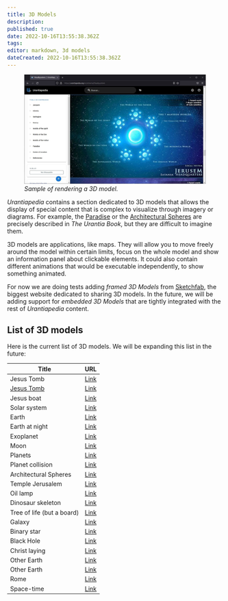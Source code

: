 ```yaml
---
title: 3D Models
description:
published: true
date: 2022-10-16T13:55:38.362Z
tags:
editor: markdown, 3d models
dateCreated: 2022-10-16T13:55:38.362Z
---
```


<figure id="Sample_fig_5" class="image urantiapedia">
<img src="/image/sample_page_3d.jpg">
<figcaption><em> Sample of rendering a 3D model.</em></figcaption>
</figure>

_Urantiapedia_ contains a section dedicated to 3D models that allows the display of special content that is complex to visualize through imagery or diagrams. For example, the [Paradise](/en/topic/Paradise) or the [Architectural Spheres](/en/topic/architectural_spheres) are precisely described in _The Urantia Book_, but they are difficult to imagine them.

3D models are applications, like maps. They will allow you to move freely around the model within certain limits, focus on the whole model and show an information panel about clickable elements. It could also contain different animations that would be executable independently, to show something animated.

For now we are doing tests adding _framed 3D Models_ from [Sketchfab](https://sketchfab.com/), the biggest website dedicated to sharing 3D models. In the future, we will be adding support for _embedded 3D Models_ that are tightly integrated with the rest of _Urantiapedia_ content.

## List of 3D models

Here is the current list of 3D models. We will be expanding this list in the future:

| Title                                  | URL                                                                                                        |
| --------------------------             | ---------------------------------------------------------------------------------------------------------- |
| Jesus Tomb                             | [Link](https://sketchfab.com/3d-models/tumba-de-jesustomb-of-jesus-e9c096128e0940ecb6baee63d416f09a)              |
| [Jesus Tomb](/en/3dmodel/Jesus_tomb_2) | [Link](https://sketchfab.com/3d-models/jesus-resurrection-319fbee72f7a44458d6258b4a5c0b60f)                       |
| Jesus boat                             | [Link](https://sketchfab.com/3d-models/barca-de-jesusjesus-boat-1838bc41b0a444a5b7980f8143e7207b)                 |
| Solar system                           | [Link](https://sketchfab.com/3d-models/sistema-solarsolar-system-4bdea06e65994ce58a8d43cec567251c)                |
| Earth                                  | [Link](https://sketchfab.com/3d-models/earth-planet-model-cb680d38bee541a5ab4ef331e323fa2d)                       |
| Earth at night                         | [Link](https://sketchfab.com/3d-models/planet-earth-at-night-976f613d266648928c3881b6728ee1ec)                    |
| Exoplanet                              | [Link](https://sketchfab.com/3d-models/exo-planet-tetra-xc-120-9-4ef7e65080bb41639e2d80d62867fbeb)                |
| Moon                                   | [Link](https://sketchfab.com/3d-models/moon-fc1e78cfc65549c6a49e88ba599b7901)                                     |
| Planets                                | [Link](https://sketchfab.com/baxterbaxter/collections/planets-82b7abd4e0644304b65fdc5af7d0aa72)                   |
| Planet collision                       | [Link](https://sketchfab.com/3d-models/twin-world-delta-exploration-7275f84a809e4b6ba6b7c02ebefa68db)             |
| Architectural Spheres                  | [Link](https://sketchfab.com/3d-models/moons-heart-station-fc9c7d8de67c4cafa116fa3342eadb07)                      |
| Temple Jerusalem                       | [Link](https://sketchfab.com/3d-models/temple-of-jerusalem-a7f30ea386d14efc9ed91acd2f4c6e84)                      |
| Oil lamp                               | [Link](https://sketchfab.com/3d-models/lampara-de-aceiteoil-lamp-ddf2c5c86fea4debba0a3fbfcd4a6695)                |
| Dinosaur skeleton                      | [Link](https://sketchfab.com/3d-models/esqueleto-de-dinosauriodinosaur-eskeleton-9752375969f046d584b0703b68c16be8)|
| Tree of life (but a board)             | [Link](https://sketchfab.com/3d-models/el-arbol-de-la-vidathe-tree-of-life-a5f9e198fb184781a97120beb038c89f)      |
| Galaxy                                 | [Link](https://sketchfab.com/3d-models/need-some-space-d6521362b37b48e3a82bce4911409303)                          |
| Binary star                            | [Link](https://sketchfab.com/3d-models/low-mass-x-ray-binary-lmxb-5bcff94396d34cca9209f2177a110d42)               |
| Black Hole                             | [Link](https://sketchfab.com/3d-models/blackhole-74cbeaeae2174a218fe9455d77902b5c)                                |
| Christ laying                          | [Link](https://sketchfab.com/3d-models/cristo-yacente-recumbent-christ-50702eb4422140f79346a3fcb7b14d15)          |
| Other Earth                            | [Link](https://sketchfab.com/3d-models/earth-like-3cc8fb92638b4395b5746ecf3c58c6bd)                               |
| Other Earth                            | [Link](https://sketchfab.com/3d-models/kepler-452b-fa77ec86529e4591b50234946d2f147b)                              |
| Rome                                   | [Link](https://sketchfab.com/3d-models/rome-0304c6618b984328a6829d474b6e87b4)                                     |
| Space-time                             | [Link](https://sketchfab.com/3d-models/gravity-bending-space-time-749a8acac04049a89dc8d02054a02ee8)               |